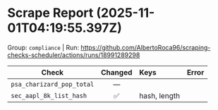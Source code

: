 # Scrape Report (2025-11-01T04:19:55.397Z)

Group: `compliance`  |  Run: https://github.com/AlbertoRoca96/scraping-checks-scheduler/actions/runs/18991289298

| Check | Changed | Keys | Error |
|---|:---:|:--|:--|
| `psa_charizard_pop_total` | — |  |  |
| `sec_aapl_8k_list_hash` | ✅ | hash, length |  |
